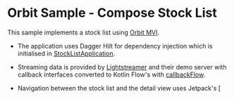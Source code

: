 # Orbit Sample - Compose Stock List

This sample implements a stock list using [Orbit MVI](https://github.com/orbit-mvi/orbit-mvi).

- The application uses Dagger Hilt for dependency injection which is initialised
  in [StockListApplication](app/src/main/kotlin/org/orbitmvi/orbit/sample/stocklist/StockListApplication.kt).

- Streaming data is provided by [Lightstreamer](https://lightstreamer.com) and
  their demo server with callback interfaces converted to Kotlin Flow's with
  [callbackFlow](https://kotlin.github.io/kotlinx.coroutines/kotlinx-coroutines-core/kotlinx.coroutines.flow/callback-flow.html).

- Navigation between the stock list and the detail view uses Jetpack's [